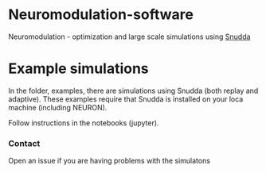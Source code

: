# Neuromodulation-software
Neuromodulation - optimization and large scale simulations using <a href="https://github.com/Hjorthmedh/Snudda" target="_blank">Snudda</a>


# Example simulations

In the folder, examples, there are simulations using Snudda (both replay and adaptive). These examples require that Snudda is installed on your loca machine (including NEURON). 

Follow instructions in the notebooks (jupyter).

### Contact

Open an issue if you are having problems with the simulatons
